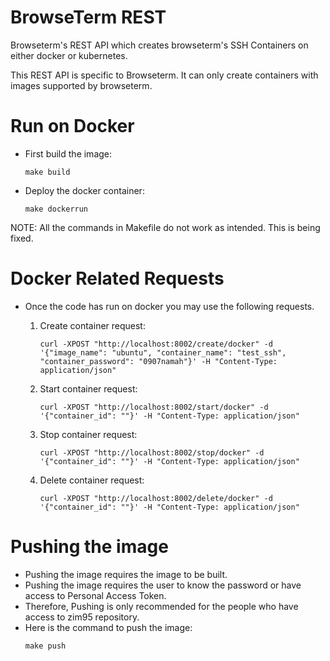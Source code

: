 # BrowseTerm REST
Browseterm's REST API which creates browseterm's SSH Containers on either docker or kubernetes.

This REST API is specific to Browseterm. It can only create containers with images supported by browseterm.

# Run on Docker
- First build the image:
    ```
    make build
    ```
- Deploy the docker container:
    ```
    make dockerrun    
    ```
NOTE: All the commands in Makefile do not work as intended. This is being fixed.

# Docker Related Requests
- Once the code has run on docker you may use the following requests.
    1. Create container request:
        ```
        curl -XPOST "http://localhost:8002/create/docker" -d '{"image_name": "ubuntu", "container_name": "test_ssh", "container_password": "0907namah"}' -H "Content-Type: application/json"
        ```

    2. Start container request:
        ```
        curl -XPOST "http://localhost:8002/start/docker" -d '{"container_id": ""}' -H "Content-Type: application/json"
        ```

    3. Stop container request:
        ```
        curl -XPOST "http://localhost:8002/stop/docker" -d '{"container_id": ""}' -H "Content-Type: application/json"
        ```

    4. Delete container request:
        ```
        curl -XPOST "http://localhost:8002/delete/docker" -d '{"container_id": ""}' -H "Content-Type: application/json"
        ```

# Pushing the image
- Pushing the image requires the image to be built.
- Pushing the image requires the user to know the password or have access to Personal Access Token.
- Therefore, Pushing is only recommended for the people who have access to zim95 repository.
- Here is the command to push the image:
    ```
    make push
    ```


